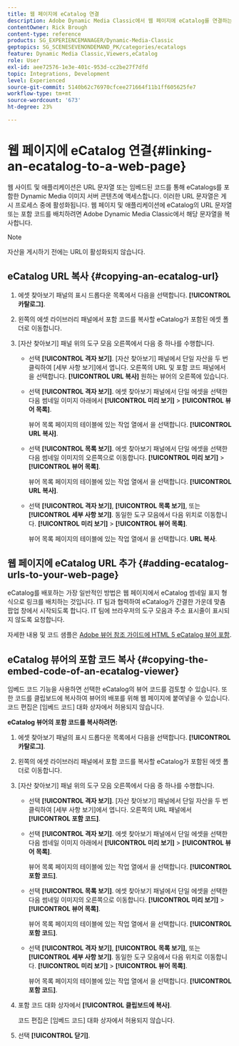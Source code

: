 ```yaml
---
title: 웹 페이지에 eCatalog 연결
description: Adobe Dynamic Media Classic에서 웹 페이지에 eCatalog를 연결하는 방법을 알아봅니다.
contentOwner: Rick Brough
content-type: reference
products: SG_EXPERIENCEMANAGER/Dynamic-Media-Classic
geptopics: SG_SCENESEVENONDEMAND_PK/categories/ecatalogs
feature: Dynamic Media Classic,Viewers,eCatalog
role: User
exl-id: aee72576-1e3e-401c-953d-cc2be27f7dfd
topic: Integrations, Development
level: Experienced
source-git-commit: 5140b62c76970cfcee271664f11b1ff605625fe7
workflow-type: tm+mt
source-wordcount: '673'
ht-degree: 23%

---
```


# 웹 페이지에 eCatalog 연결{#linking-an-ecatalog-to-a-web-page}

웹 사이트 및 애플리케이션은 URL 문자열 또는 임베드된 코드를 통해 eCatalogs를 포함한 Dynamic Media 이미지 서버 콘텐츠에 액세스합니다. 이러한 URL 문자열은 게시 프로세스 중에 활성화됩니다. 웹 페이지 및 애플리케이션에 eCatalog의 URL 문자열 또는 포함 코드를 배치하려면 Adobe Dynamic Media Classic에서 해당 문자열을 복사합니다.

>[!NOTE]
>
>자산을 게시하기 전에는 URL이 활성화되지 않습니다.

## eCatalog URL 복사 {#copying-an-ecatalog-url}

1. 에셋 찾아보기 패널의 표시 드롭다운 목록에서 다음을 선택합니다. **[!UICONTROL 카탈로그]**.
1. 왼쪽의 에셋 라이브러리 패널에서 포함 코드를 복사할 eCatalog가 포함된 에셋 폴더로 이동합니다.
1. [자산 찾아보기] 패널 위의 도구 모음 오른쪽에서 다음 중 하나를 수행합니다.

   * 선택 **[!UICONTROL 격자 보기]**. [자산 찾아보기] 패널에서 단일 자산을 두 번 클릭하여 [세부 사항 보기]에서 엽니다. 오른쪽의 URL 및 포함 코드 패널에서 을 선택합니다. **[!UICONTROL URL 복사]** 원하는 뷰어의 오른쪽에 있습니다.
   * 선택 **[!UICONTROL 격자 보기]**. 에셋 찾아보기 패널에서 단일 에셋을 선택한 다음 썸네일 이미지 아래에서 **[!UICONTROL 미리 보기]** > **[!UICONTROL 뷰어 목록]**.

     뷰어 목록 페이지의 테이블에 있는 작업 열에서 을 선택합니다. **[!UICONTROL URL 복사]**.

   * 선택 **[!UICONTROL 목록 보기]**. 에셋 찾아보기 패널에서 단일 에셋을 선택한 다음 썸네일 이미지의 오른쪽으로 이동합니다. **[!UICONTROL 미리 보기]** > **[!UICONTROL 뷰어 목록]**.

     뷰어 목록 페이지의 테이블에 있는 작업 열에서 을 선택합니다. **[!UICONTROL URL 복사]**.

   * 선택 **[!UICONTROL 격자 보기]**, **[!UICONTROL 목록 보기]**, 또는 **[!UICONTROL 세부 사항 보기]**. 동일한 도구 모음에서 다음 위치로 이동합니다. **[!UICONTROL 미리 보기]** > **[!UICONTROL 뷰어 목록]**.

     뷰어 목록 페이지의 테이블에 있는 작업 열에서 을 선택합니다. **URL 복사**.

## 웹 페이지에 eCatalog URL 추가 {#adding-ecatalog-urls-to-your-web-page}

eCatalog를 배포하는 가장 일반적인 방법은 웹 페이지에서 eCatalog 썸네일 표지 형식으로 링크를 배치하는 것입니다. IT 팀과 협력하여 eCatalog가 간결한 가운데 맞춤 팝업 창에서 시작되도록 합니다. IT 팀에 브라우저의 도구 모음과 주소 표시줄이 표시되지 않도록 요청합니다.

자세한 내용 및 코드 샘플은 [Adobe 뷰어 참조 가이드에 HTML 5 eCatalog 뷰어 포함](https://experienceleague.adobe.com/en/docs/dynamic-media-developer-resources/library/viewers-aem-assets-dmc/ecatalog/c-html5-20-ecatalog-viewer-about#section-e1c3106f5b3e445d9b95be337c2f94e2).

## eCatalog 뷰어의 포함 코드 복사 {#copying-the-embed-code-of-an-ecatalog-viewer}

임베드 코드 기능을 사용하면 선택한 eCatalog의 뷰어 코드를 검토할 수 있습니다. 또한 코드를 클립보드에 복사하여 뷰어의 배포를 위해 웹 페이지에 붙여넣을 수 있습니다. 코드 편집은 [임베드 코드] 대화 상자에서 허용되지 않습니다.

**eCatalog 뷰어의 포함 코드를 복사하려면:**

1. 에셋 찾아보기 패널의 표시 드롭다운 목록에서 다음을 선택합니다. **[!UICONTROL 카탈로그]**.
1. 왼쪽의 에셋 라이브러리 패널에서 포함 코드를 복사할 eCatalog가 포함된 에셋 폴더로 이동합니다.
1. [자산 찾아보기] 패널 위의 도구 모음 오른쪽에서 다음 중 하나를 수행합니다.

   * 선택 **[!UICONTROL 격자 보기]**. [자산 찾아보기] 패널에서 단일 자산을 두 번 클릭하여 [세부 사항 보기]에서 엽니다. 오른쪽의 URL 패널에서 **[!UICONTROL 포함 코드]**.
   * 선택 **[!UICONTROL 격자 보기]**. 에셋 찾아보기 패널에서 단일 에셋을 선택한 다음 썸네일 이미지 아래에서 **[!UICONTROL 미리 보기]** > **[!UICONTROL 뷰어 목록]**.

     뷰어 목록 페이지의 테이블에 있는 작업 열에서 을 선택합니다. **[!UICONTROL 포함 코드]**.

   * 선택 **[!UICONTROL 목록 보기]**. 에셋 찾아보기 패널에서 단일 에셋을 선택한 다음 썸네일 이미지의 오른쪽으로 이동합니다. **[!UICONTROL 미리 보기]** > **[!UICONTROL 뷰어 목록]**.

     뷰어 목록 페이지의 테이블에 있는 작업 열에서 을 선택합니다. **[!UICONTROL 포함 코드]**.

   * 선택 **[!UICONTROL 격자 보기]**, **[!UICONTROL 목록 보기]**, 또는 **[!UICONTROL 세부 사항 보기]**. 동일한 도구 모음에서 다음 위치로 이동합니다. **[!UICONTROL 미리 보기]** > **[!UICONTROL 뷰어 목록]**.

     뷰어 목록 페이지의 테이블에 있는 작업 열에서 을 선택합니다. **[!UICONTROL 포함 코드]**.

1. 포함 코드 대화 상자에서 **[!UICONTROL 클립보드에 복사]**.

   코드 편집은 [임베드 코드] 대화 상자에서 허용되지 않습니다.

1. 선택 **[!UICONTROL 닫기]**.
